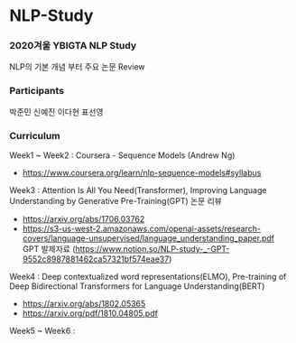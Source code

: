 # NLP-Study
### 2020겨울 YBIGTA NLP Study

NLP의 기본 개념 부터 주요 논문 Review

### Participants
박준민 신예진 이다현 표선영

### Curriculum
Week1 ~ Week2 : Coursera - Sequence Models (Andrew Ng)
- https://www.coursera.org/learn/nlp-sequence-models#syllabus 

Week3 : Attention Is All You Need(Transformer), Improving Language Understanding by Generative Pre-Training(GPT) 논문 리뷰
- https://arxiv.org/abs/1706.03762
- https://s3-us-west-2.amazonaws.com/openai-assets/research-covers/language-unsupervised/language_understanding_paper.pdf
</br>GPT 발제자료 (https://www.notion.so/NLP-study-_-GPT-9552c8987881462ca57321bf574eae37)

Week4 : Deep contextualized word representations(ELMO), Pre-training of Deep Bidirectional Transformers for Language Understanding(BERT)
- https://arxiv.org/abs/1802.05365
- https://arxiv.org/pdf/1810.04805.pdf

Week5 ~ Week6 : 

